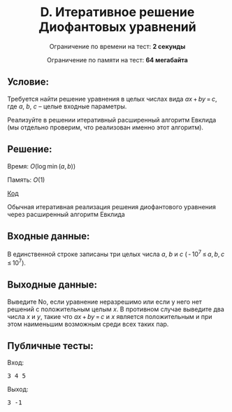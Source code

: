 <center><h1>D. Итеративное решение Диофантовых уравнений</h1></center>
    
<p><center>Ограничение по времени на тест: <b>2 секунды</b></center></p>

<p><center>Ограничение по памяти на тест: <b>64 мегабайта</b></center></p>

<h2>Условие:</h2>

<div><p>Требуется найти решение уравнения в целых числах вида <span class="tex-span"><i>ax</i> + <i>by</i> = <i>c</i></span>, где <span class="tex-span"><i>a</i></span>, <span class="tex-span"><i>b</i></span>, <span class="tex-span"><i>c</i></span> – целые входные параметры. </p><p>Реализуйте в решении итеративный расширенный алгоритм Евклида (мы отдельно проверим, что реализован именно этот алгоритм).</p></div>

<h2>Решение:</h2>

Время: $O(\log \min (a, b))$

Память: $O(1)$

[Код](solution.cpp)

Обычная итеративная реализация решения диофантового уравнения через расширенный алгоритм Евклида

<h2>Входные данные:</h2>

<p>В единственной строке записаны три целых числа <span class="tex-span"><i>a</i></span>, <span class="tex-span"><i>b</i></span> и <span class="tex-span"><i>c</i></span> (<span class="tex-span"> - 10<sup class="upper-index">7</sup> ≤ <i>a</i>, <i>b</i>, <i>c</i> ≤ 10<sup class="upper-index">7</sup></span>).</p>

<h2>Выходные данные:</h2>

<p>Выведите <span class="tex-font-style-tt">No</span>, если уравнение неразрешимо или если у него нет решений с положительным целым <span class="tex-span"><i>x</i></span>. В противном случае выведите два числа <span class="tex-span"><i>x</i></span> и <span class="tex-span"><i>y</i></span>, такие что <span class="tex-span"><i>ax</i> + <i>by</i> = <i>c</i></span> и <span class="tex-span"><i>x</i></span> является положительным и при этом наименьшим возможным среди всех таких пар.</p>

<h2>Публичные тесты:</h2>

Вход:

<pre>3 4 5<br/></pre>

Выход:

<pre>3 -1<br/></pre>